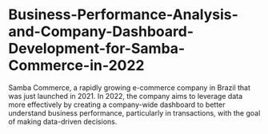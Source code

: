 # Business-Performance-Analysis-and-Company-Dashboard-Development-for-Samba-Commerce-in-2022
Samba Commerce, a rapidly growing e-commerce company in Brazil that was just launched in 2021. In 2022, the company aims to leverage data more effectively by creating a company-wide dashboard to better understand business performance, particularly in transactions, with the goal of making data-driven decisions.
